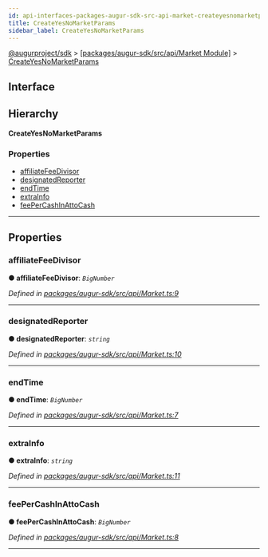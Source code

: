 ```yaml
---
id: api-interfaces-packages-augur-sdk-src-api-market-createyesnomarketparams
title: CreateYesNoMarketParams
sidebar_label: CreateYesNoMarketParams
---
```


[@augurproject/sdk](api-readme.md) > [[packages/augur-sdk/src/api/Market Module]](api-modules-packages-augur-sdk-src-api-market-module.md) > [CreateYesNoMarketParams](api-interfaces-packages-augur-sdk-src-api-market-createyesnomarketparams.md)

## Interface

## Hierarchy

**CreateYesNoMarketParams**

### Properties

* [affiliateFeeDivisor](api-interfaces-packages-augur-sdk-src-api-market-createyesnomarketparams.md#affiliatefeedivisor)
* [designatedReporter](api-interfaces-packages-augur-sdk-src-api-market-createyesnomarketparams.md#designatedreporter)
* [endTime](api-interfaces-packages-augur-sdk-src-api-market-createyesnomarketparams.md#endtime)
* [extraInfo](api-interfaces-packages-augur-sdk-src-api-market-createyesnomarketparams.md#extrainfo)
* [feePerCashInAttoCash](api-interfaces-packages-augur-sdk-src-api-market-createyesnomarketparams.md#feepercashinattocash)

---

## Properties

<a id="affiliatefeedivisor"></a>

###  affiliateFeeDivisor

**● affiliateFeeDivisor**: *`BigNumber`*

*Defined in [packages/augur-sdk/src/api/Market.ts:9](https://github.com/AugurProject/augur/blob/bae2172ca0/packages/augur-sdk/src/api/Market.ts#L9)*

___
<a id="designatedreporter"></a>

###  designatedReporter

**● designatedReporter**: *`string`*

*Defined in [packages/augur-sdk/src/api/Market.ts:10](https://github.com/AugurProject/augur/blob/bae2172ca0/packages/augur-sdk/src/api/Market.ts#L10)*

___
<a id="endtime"></a>

###  endTime

**● endTime**: *`BigNumber`*

*Defined in [packages/augur-sdk/src/api/Market.ts:7](https://github.com/AugurProject/augur/blob/bae2172ca0/packages/augur-sdk/src/api/Market.ts#L7)*

___
<a id="extrainfo"></a>

###  extraInfo

**● extraInfo**: *`string`*

*Defined in [packages/augur-sdk/src/api/Market.ts:11](https://github.com/AugurProject/augur/blob/bae2172ca0/packages/augur-sdk/src/api/Market.ts#L11)*

___
<a id="feepercashinattocash"></a>

###  feePerCashInAttoCash

**● feePerCashInAttoCash**: *`BigNumber`*

*Defined in [packages/augur-sdk/src/api/Market.ts:8](https://github.com/AugurProject/augur/blob/bae2172ca0/packages/augur-sdk/src/api/Market.ts#L8)*

___

